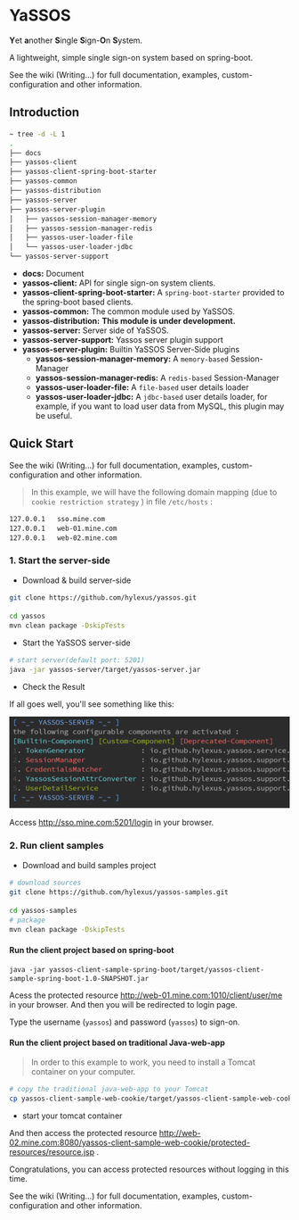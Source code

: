 # YaSSOS

**Y**et **a**nother **S**ingle **S**ign-**O**n **S**ystem.

A lightweight, simple single sign-on system based on spring-boot.

See the wiki (Writing…)  for full documentation, examples, custom-configuration and other information.

## Introduction

```sh
~ tree -d -L 1
.
├── docs
├── yassos-client
├── yassos-client-spring-boot-starter
├── yassos-common
├── yassos-distribution
├── yassos-server
├── yassos-server-plugin
│   ├── yassos-session-manager-memory
│   ├── yassos-session-manager-redis
│   ├── yassos-user-loader-file
│   └── yassos-user-loader-jdbc
└── yassos-server-support
```

- **docs:** Document
- **yassos-client:** API for single sign-on system clients.
- **yassos-client-spring-boot-starter:** A `spring-boot-starter`  provided to the spring-boot based clients.
- **yassos-common:** The common module used by YaSSOS.
- **yassos-distribution:** **This module is under development.**
- **yassos-server:** Server side of YaSSOS.
- **yassos-server-support:** Yassos server plugin support
- **yassos-server-plugin:** Builtin YaSSOS Server-Side plugins
  - **yassos-session-manager-memory:** A `memory-based` Session-Manager
  - **yassos-session-manager-redis:** A `redis-based` Session-Manager
  - **yassos-user-loader-file:** A `file-based` user details loader
  - **yassos-user-loader-jdbc:** A `jdbc-based` user details loader, for example, if you want to load user data from MySQL, this plugin may be useful.

## Quick Start

See the wiki (Writing…)  for full documentation, examples, custom-configuration and other information.

> In this example, we will have the following domain mapping (due to `cookie restriction strategy` )  in file `/etc/hosts` :

```sh
127.0.0.1	sso.mine.com
127.0.0.1	web-01.mine.com
127.0.0.1	web-02.mine.com
```

### 1. Start the server-side

- Download & build  server-side

```sh
git clone https://github.com/hylexus/yassos.git

cd yassos
mvn clean package -DskipTests
```

- Start the YaSSOS server-side

```sh
# start server(default port: 5201)
java -jar yassos-server/target/yassos-server.jar
```

- Check the Result

If all goes well, you'll see something like this:

![yassos-server-output](docs/images/yassos-server-statistics.png)

Access http://sso.mine.com:5201/login in your browser.

### 2. Run client samples

- Download and build samples project

```sh
# download sources
git clone https://github.com/hylexus/yassos-samples.git

cd yassos-samples
# package
mvn clean package -DskipTests
```

#### Run the client project based on spring-boot

```
java -jar yassos-client-sample-spring-boot/target/yassos-client-sample-spring-boot-1.0-SNAPSHOT.jar
```

Acess the protected resource http://web-01.mine.com:1010/client/user/me in your browser. And then you will be redirected to login page.

Type the username (`yassos`)  and password (`yassos`) to sign-on.

#### Run the client project based on traditional Java-web-app

> In order to this example to work, you need to install a Tomcat container on your computer.

```sh
# copy the traditional java-web-app to your Tomcat 
cp yassos-client-sample-web-cookie/target/yassos-client-sample-web-cookie.war /path/to/apache-tomcat-8.5.41/webapps
```

- start your tomcat container 

And then access the protected resource http://web-02.mine.com:8080/yassos-client-sample-web-cookie/protected-resources/resource.jsp .

Congratulations, you can access protected resources without logging in this time.



See the wiki (Writing…)  for full documentation, examples, custom-configuration and other information.
